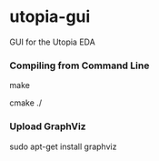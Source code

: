 # utopia-gui
GUI for the Utopia EDA
### Compiling from Command Line
make 

cmake ./

### Upload GraphViz

sudo apt-get install graphviz



